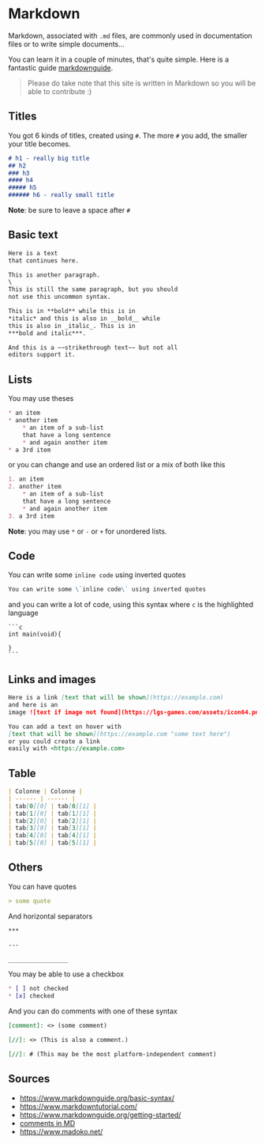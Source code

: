 # Markdown

Markdown, associated with ``.md`` files,
are commonly used in documentation files or to write
simple documents...

You can learn it in a couple of minutes, that's quite
simple. Here is a fantastic guide
[markdownguide](https://www.markdownguide.org/basic-syntax/).

> Please do take note that this site is written
> in Markdown so you will be able to contribute :)

<div class="sl"></div>

## Titles

You got 6 kinds of titles, created using ``#``.
The more ``#`` you add, the smaller your title becomes.

```markdown
# h1 - really big title
## h2
### h3
#### h4
##### h5
###### h6 - really small title
```

**Note**: be sure to leave a space after ``#``

<div class="sr"></div>

## Basic text

```markdown
Here is a text
that continues here.

This is another paragraph.
\
This is still the same paragraph, but you should
not use this uncommon syntax.

This is in **bold** while this is in
*italic* and this is also in __bold__ while
this is also in _italic_. This is in
***bold and italic***.

And this is a ~~strikethrough text~~ but not all
editors support it.
```

<div class="sl"></div>

## Lists

You may use theses

```markdown
* an item
* another item
    * an item of a sub-list
    that have a long sentence
    * and again another item
* a 3rd item
```

or you can change and use an ordered list or
a mix of both like this

```markdown
1. an item
2. another item
    * an item of a sub-list
    that have a long sentence
    * and again another item
3. a 3rd item
```

**Note**: you may use ``*`` or `-` or `+` for 
unordered lists.

<div class="sr"></div>

## Code

You can write some ``inline code`` using inverted quotes

```markdown
You can write some \`inline code\` using inverted quotes 
```

and you can write a lot of code, using this syntax
where ``c`` is the highlighted language

<pre class="language-c">
<code class="language-c"
>```c
int main(void){

}
```</code>
</pre>

<div class="sl"></div>

## Links and images

```markdown
Here is a link [text that will be shown](https://example.com)
and here is an
image ![text if image not found](https://lgs-games.com/assets/icon64.png)

You can add a text on hover with
[text that will be shown](https://example.com "some text here")
or you could create a link
easily with <https://example.com>
```

<div class="sr"></div>

## Table

```markdown
| Colonne | Colonne |
| ------ | ------ |
| tab[0][0] | tab[0][1] |
| tab[1][0] | tab[1][1] |
| tab[2][0] | tab[2][1] |
| tab[3][0] | tab[3][1] |
| tab[4][0] | tab[4][1] |
| tab[5][0] | tab[5][1] |
```

<div class="sl"></div>

## Others

You can have quotes

```markdown
> some quote
```

And horizontal separators

```markdown
***

---

_________________
```

You may be able to use a checkbox

```markdown
* [ ] not checked
* [x] checked
```

And you can do comments with one of these
syntax

```markdown
[comment]: <> (some comment)

[//]: <> (This is also a comment.)

[//]: # (This may be the most platform-independent comment)
```

<div class="sr"></div>

## Sources

* <https://www.markdownguide.org/basic-syntax/>
* <https://www.markdowntutorial.com/>
* <https://www.markdownguide.org/getting-started/>
* [comments in MD](https://stackoverflow.com/questions/4823468/comments-in-markdown)
* <https://www.madoko.net/>